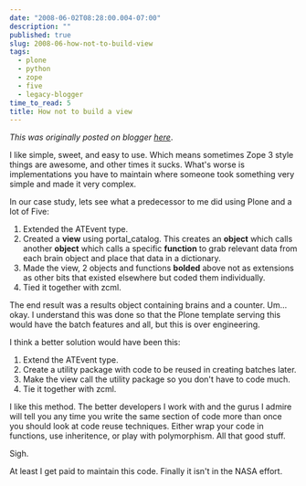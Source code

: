```yaml
---
date: "2008-06-02T08:28:00.004-07:00"
description: ""
published: true
slug: 2008-06-how-not-to-build-view
tags:
  - plone
  - python
  - zope
  - five
  - legacy-blogger
time_to_read: 5
title: How not to build a view
---
```


_This was originally posted on blogger [here](https://pydanny.blogspot.com/2008/06/how-not-to-build-view.html)_.

I like simple, sweet, and easy to use. Which means sometimes Zope 3 style things are awesome, and other times it sucks. What's worse is implementations you have to maintain where someone took something very simple and made it very complex.

In our case study, lets see what a predecessor to me did using Plone and a lot of Five:

1. Extended the ATEvent type.
2. Created a <span style="font-weight: bold;">view</span> using portal_catalog. This creates an <span style="font-weight: bold;">object</span> which calls another <span style="font-weight: bold;">object</span> which calls a specific <span style="font-weight: bold;">function</span> to grab relevant data from each brain object and place that data in a dictionary.
3. Made the view, 2 objects and functions <span style="font-weight: bold;">bolded</span> above not as extensions as other bits that existed elsewhere but coded them individually.
4. Tied it together with zcml.

The end result was a results object containing brains and a counter. Um... okay. I understand this was done so that the Plone template serving this would have the batch features and all, but this is over engineering.

I think a better solution would have been this:

1. Extend the ATEvent type.
2. Create a utility package with code to be reused in creating batches later.
3. Make the view call the utility package so you don't have to code much.
4. Tie it together with zcml.

I like this method. The better developers I work with and the gurus I admire will tell you any time you write the same section of code more than once you should look at code reuse techniques. Either wrap your code in functions, use inheritence, or play with polymorphism. All that good stuff.

Sigh.

At least I get paid to maintain this code. Finally it isn't in the NASA effort.
